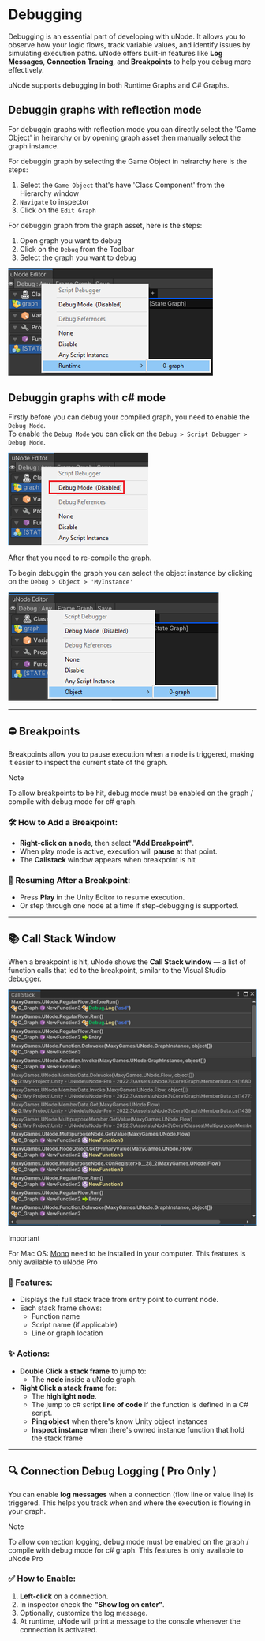 # Debugging

Debugging is an essential part of developing with uNode. It allows you to observe how your logic flows, track variable values, and identify issues by simulating execution paths. uNode offers built-in features like **Log Messages**, **Connection Tracing**, and **Breakpoints** to help you debug more effectively.

uNode supports debugging in both Runtime Graphs and C# Graphs.

## Debuggin graphs with reflection mode

For debuggin graphs with reflection mode you can directly select the 'Game Object' in heirarchy or by opening graph asset then manually select the graph instance.

For debuggin graph by selecting the Game Object in heirarchy here is the steps:
1. Select the `Game Object` that's have 'Class Component' from the Hierarchy window
2. `Navigate` to inspector
3. Click on the `Edit Graph`

For debuggin graph from the graph asset, here is the steps:

1. Open graph you want to debug
2. Click on the `Debug` from the Toolbar
3. Select the graph you want to debug

![](../../images/guide/graph_debuggin-reflection2.png)

## Debuggin graphs with c# mode

Firstly before you can debug your compiled graph, you need to enable the `Debug Mode`.<br>
To enable the `Debug Mode` you can click on the `Debug > Script Debugger > Debug Mode`.

![](../../images/guide/graph_debuggin-enable-debug-mode.png)

After that you need to re-compile the graph.

To begin debuggin the graph you can select the object instance by clicking on the `Debug > Object > 'MyInstance'`

![](../../images/guide/graph_debuggin-cs.png)

---

## ⛔ Breakpoints

Breakpoints allow you to pause execution when a node is triggered, making it easier to inspect the current state of the graph.

> [!NOTE]
> To allow breakpoints to be hit, debug mode must be enabled on the graph / compile with debug mode for c# graph.

### 🛠️ How to Add a Breakpoint:

- **Right-click on a node**, then select **"Add Breakpoint"**.
- When play mode is active, execution will **pause** at that point.
- The **Callstack** window appears when breakpoint is hit

### 🔄 Resuming After a Breakpoint:

- Press **Play** in the Unity Editor to resume execution.
- Or step through one node at a time if step-debugging is supported.

---

## 📚 Call Stack Window

When a breakpoint is hit, uNode shows the **Call Stack window** — a list of function calls that led to the breakpoint, similar to the Visual Studio debugger.

![](../../images/features/debugging/stack-frame.PNG)

> [!IMPORTANT]
> For Mac OS: [Mono](https://www.mono-project.com/download/stable/#download-mac) need to be installed in your computer.
> This features is only available to uNode Pro

### 📄 Features:

- Displays the full stack trace from entry point to current node.
- Each stack frame shows:
  - Function name
  - Script name (if applicable)
  - Line or graph location

### ✨ Actions:

- **Double Click a stack frame** to jump to:
  - The **node** inside a uNode graph.
- **Right Click a stack frame** for:
  - The **highlight node**.
  - The jump to c# script **line of code** if the function is defined in a C# script.
  - **Ping object** when there's know Unity object instances
  - **Inspect instance** when there's owned instance function that hold the stack frame

---

## 🔍 Connection Debug Logging ( Pro Only )

You can enable **log messages** when a connection (flow line or value line) is triggered. This helps you track when and where the execution is flowing in your graph.

> [!NOTE]
> To allow connection logging, debug mode must be enabled on the graph / compile with debug mode for c# graph.
> This features is only available to uNode Pro

### ✅ How to Enable:

1. **Left-click** on a connection.
2. In inspector check the **"Show log on enter"**.
3. Optionally, customize the log message.
4. At runtime, uNode will print a message to the console whenever the connection is activated.
